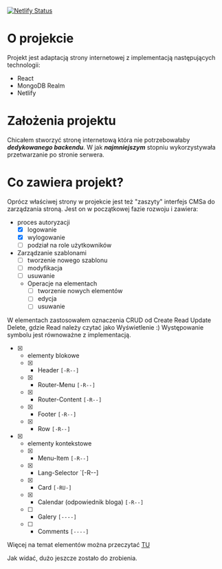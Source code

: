 [![Netlify Status](https://api.netlify.com/api/v1/badges/7f96c299-f07e-4785-b9c6-8c778097764d/deploy-status)](https://app.netlify.com/sites/archonadventures/deploys)

# O projekcie

Projekt jest adaptacją strony internetowej z implementacją następujących technologii:

- React
- MongoDB Realm
- Netlify

# Założenia projektu

Chicałem stworzyć stronę internetową która nie potrzebowałaby **_dedykowanego backendu_**. W jak **_najmniejszym_** stopniu wykorzystywała przetwarzanie po stronie serwera.

# Co zawiera projekt?

Oprócz właściwej strony w projekcie jest też "zaszyty" interfejs CMSa do zarządzania stroną.
Jest on w początkowej fazie rozwoju i zawiera:

- proces autoryzacji
  - [x] logowanie
  - [x] wylogowanie
  - [ ] podział na role użytkowników
- Zarządzanie szablonami
  - [ ] tworzenie nowego szablonu
  - [ ] modyfikacja
  - [ ] usuwanie
  - Operacje na elementach
    - [ ] tworzenie nowych elementów
    - [ ] edycja
    - [ ] usuwanie

W elementach zastosowałem oznaczenia CRUD od Create Read Update Delete, gdzie Read należy czytać jako Wyświetlenie :) Występowanie symbolu jest równoważne z implementacją.

- [x] - elementy blokowe
  - [x] - Header `[-R--]`
  - [x] - Router-Menu `[-R--]`
  - [x] - Router-Content `[-R--]`
  - [x] - Footer `[-R--]`
  - [x] - Row `[-R--]`
- [x] - elementy kontekstowe
  - [x] - Menu-Item `[-R--]`
  - [x] - Lang-Selector `[-R--]
  - [x] - Card `[-RU-]`
  - [x] - Calendar (odpowiednik bloga) `[-R--]`
  - [ ] - Galery `[----]`
  - [ ] - Comments `[----]`

Więcej na temat elementów można przeczytać [TU](/src/components/page-elements/elements.md)

Jak widać, dużo jeszcze zostało do zrobienia.
